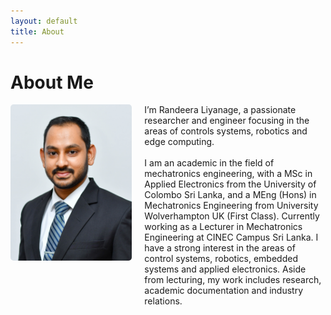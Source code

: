 ```yaml
---
layout: default
title: About
---
```


# About Me

<div style="display: flex; align-items: flex-start; gap: 20px;">
    <img src="assets/img/CVPhoto2024Jan.png" alt="My Photo" style="width: 200px; height: 250px; border-radius: 5px;">
    <div>
        I’m Randeera Liyanage, a passionate researcher and engineer focusing in the areas of controls systems, robotics and edge computing.
        <br><br>
        I am an academic in the field of mechatronics engineering, with a MSc in Applied Electronics from the University of Colombo Sri Lanka, and a MEng (Hons) in Mechatronics Engineering from University Wolverhampton UK (First Class). Currently working as a Lecturer in Mechatronics Engineering at CINEC Campus Sri Lanka. I have a strong interest in the areas of control systems, robotics, embedded systems and applied electronics. Aside from lecturing, my work includes research, academic documentation and industry relations.  
    </div>
</div>
